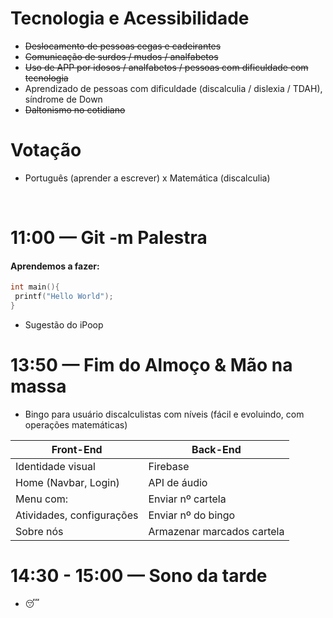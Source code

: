 # Tecnologia e Acessibilidade
* ~~Deslocamento de pessoas cegas e cadeirantes~~
* ~~Comunicação de surdos / mudos / analfabetos~~
* ~~Uso de APP por idosos / analfabetos / pessoas com dificuldade com tecnologia~~
* Aprendizado de pessoas com dificuldade (discalculia / dislexia / TDAH), síndrome de Down
* ~~Daltonismo no cotidiano~~

# Votação 
* Português (aprender a escrever) x Matemática (discalculia)
<br />

# 11:00 — Git -m Palestra
#### Aprendemos a fazer:
```C
int main(){
 printf("Hello World");
}
```
 
* Sugestão do iPoop

# 13:50 — Fim do Almoço & Mão na massa
* Bingo para usuário discalculistas com níveis (fácil e evoluindo, com operações matemáticas)

Front-End | Back-End
--------- | --------
Identidade visual | Firebase
Home (Navbar, Login) | API de áudio
Menu com: | Enviar nº cartela
Atividades, configurações | Enviar nº do bingo
Sobre nós | Armazenar marcados cartela

# 14:30 - 15:00 — Sono da tarde
* 😴
